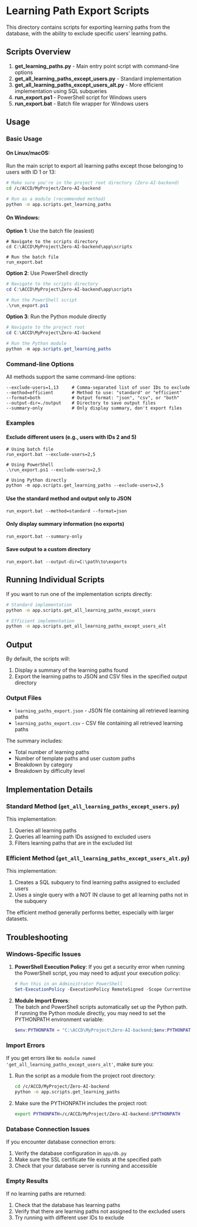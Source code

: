 # Learning Path Export Scripts

This directory contains scripts for exporting learning paths from the database, with the ability to exclude specific users' learning paths.

## Scripts Overview

1. **get_learning_paths.py** - Main entry point script with command-line options
2. **get_all_learning_paths_except_users.py** - Standard implementation
3. **get_all_learning_paths_except_users_alt.py** - More efficient implementation using SQL subqueries
4. **run_export.ps1** - PowerShell script for Windows users
5. **run_export.bat** - Batch file wrapper for Windows users

## Usage

### Basic Usage

#### On Linux/macOS:

Run the main script to export all learning paths except those belonging to users with ID 1 or 13:

```bash
# Make sure you're in the project root directory (Zero-AI-backend)
cd /c/ACCD/MyProject/Zero-AI-backend

# Run as a module (recommended method)
python -m app.scripts.get_learning_paths
```

#### On Windows:

**Option 1**: Use the batch file (easiest)

```
# Navigate to the scripts directory
cd C:\ACCD\MyProject\Zero-AI-backend\app\scripts

# Run the batch file
run_export.bat
```

**Option 2**: Use PowerShell directly

```powershell
# Navigate to the scripts directory
cd C:\ACCD\MyProject\Zero-AI-backend\app\scripts

# Run the PowerShell script
.\run_export.ps1
```

**Option 3**: Run the Python module directly

```powershell
# Navigate to the project root
cd C:\ACCD\MyProject\Zero-AI-backend

# Run the Python module
python -m app.scripts.get_learning_paths
```

### Command-line Options

All methods support the same command-line options:

```
--exclude-users=1,13     # Comma-separated list of user IDs to exclude
--method=efficient       # Method to use: "standard" or "efficient"
--format=both            # Output format: "json", "csv", or "both"
--output-dir=./output    # Directory to save output files
--summary-only           # Only display summary, don't export files
```

### Examples

#### Exclude different users (e.g., users with IDs 2 and 5)

```
# Using batch file
run_export.bat --exclude-users=2,5

# Using PowerShell
.\run_export.ps1 --exclude-users=2,5

# Using Python directly
python -m app.scripts.get_learning_paths --exclude-users=2,5
```

#### Use the standard method and output only to JSON

```
run_export.bat --method=standard --format=json
```

#### Only display summary information (no exports)

```
run_export.bat --summary-only
```

#### Save output to a custom directory

```
run_export.bat --output-dir=C:\path\to\exports
```

## Running Individual Scripts

If you want to run one of the implementation scripts directly:

```bash
# Standard implementation
python -m app.scripts.get_all_learning_paths_except_users

# Efficient implementation
python -m app.scripts.get_all_learning_paths_except_users_alt
```

## Output

By default, the scripts will:

1. Display a summary of the learning paths found
2. Export the learning paths to JSON and CSV files in the specified output directory

### Output Files

- `learning_paths_export.json` - JSON file containing all retrieved learning paths
- `learning_paths_export.csv` - CSV file containing all retrieved learning paths

The summary includes:
- Total number of learning paths
- Number of template paths and user custom paths
- Breakdown by category
- Breakdown by difficulty level

## Implementation Details

### Standard Method (`get_all_learning_paths_except_users.py`)

This implementation:
1. Queries all learning paths
2. Queries all learning path IDs assigned to excluded users
3. Filters learning paths that are in the excluded list

### Efficient Method (`get_all_learning_paths_except_users_alt.py`)

This implementation:
1. Creates a SQL subquery to find learning paths assigned to excluded users
2. Uses a single query with a NOT IN clause to get all learning paths not in the subquery

The efficient method generally performs better, especially with larger datasets.

## Troubleshooting

### Windows-Specific Issues

1. **PowerShell Execution Policy**:
   If you get a security error when running the PowerShell script, you may need to adjust your execution policy:
   ```powershell
   # Run this in an Administrator PowerShell
   Set-ExecutionPolicy -ExecutionPolicy RemoteSigned -Scope CurrentUser
   ```

2. **Module Import Errors**:  
   The batch and PowerShell scripts automatically set up the Python path. If running the Python module directly,
   you may need to set the PYTHONPATH environment variable:
   ```powershell
   $env:PYTHONPATH = "C:\ACCD\MyProject\Zero-AI-backend;$env:PYTHONPATH"
   ```

### Import Errors

If you get errors like `No module named 'get_all_learning_paths_except_users_alt'`, make sure you:

1. Run the script as a module from the project root directory:
   ```bash
   cd /c/ACCD/MyProject/Zero-AI-backend
   python -m app.scripts.get_learning_paths
   ```

2. Make sure the PYTHONPATH includes the project root:
   ```bash
   export PYTHONPATH=/c/ACCD/MyProject/Zero-AI-backend:$PYTHONPATH
   ```

### Database Connection Issues

If you encounter database connection errors:

1. Verify the database configuration in `app/db.py`
2. Make sure the SSL certificate file exists at the specified path
3. Check that your database server is running and accessible

### Empty Results

If no learning paths are returned:

1. Check that the database has learning paths
2. Verify that there are learning paths not assigned to the excluded users
3. Try running with different user IDs to exclude 